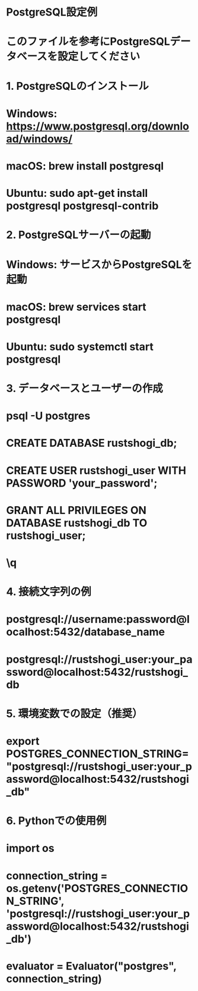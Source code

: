 # PostgreSQL設定例
# このファイルを参考にPostgreSQLデータベースを設定してください

# 1. PostgreSQLのインストール
# Windows: https://www.postgresql.org/download/windows/
# macOS: brew install postgresql
# Ubuntu: sudo apt-get install postgresql postgresql-contrib

# 2. PostgreSQLサーバーの起動
# Windows: サービスからPostgreSQLを起動
# macOS: brew services start postgresql
# Ubuntu: sudo systemctl start postgresql

# 3. データベースとユーザーの作成
# psql -U postgres
# CREATE DATABASE rustshogi_db;
# CREATE USER rustshogi_user WITH PASSWORD 'your_password';
# GRANT ALL PRIVILEGES ON DATABASE rustshogi_db TO rustshogi_user;
# \q

# 4. 接続文字列の例
# postgresql://username:password@localhost:5432/database_name
# postgresql://rustshogi_user:your_password@localhost:5432/rustshogi_db

# 5. 環境変数での設定（推奨）
# export POSTGRES_CONNECTION_STRING="postgresql://rustshogi_user:your_password@localhost:5432/rustshogi_db"

# 6. Pythonでの使用例
# import os
# connection_string = os.getenv('POSTGRES_CONNECTION_STRING', 'postgresql://rustshogi_user:your_password@localhost:5432/rustshogi_db')
# evaluator = Evaluator("postgres", connection_string)
